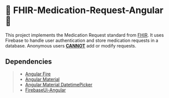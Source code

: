 # 🏥 FHIR-Medication-Request-Angular 🏥

This project implements the Medication Request standard from [FHIR](https://www.hl7.org/fhir/medicationrequest.html).
It uses Firebase to handle user authentication and store medication requests in a database. Anonymous users **<ins>CANNOT</ins>**
add or modify requests.

## Dependencies

>* [Angular Fire](https://www.npmjs.com/package/@angular/fire)
>* [Angular Material](https://www.npmjs.com/package/@angular/material)
>* [Angular Material DatetimePicker](https://www.npmjs.com/package/@angular-material-components/datetime-picker)
>* [FirebaseUi-Angular](https://www.npmjs.com/package/firebaseui-angular)
